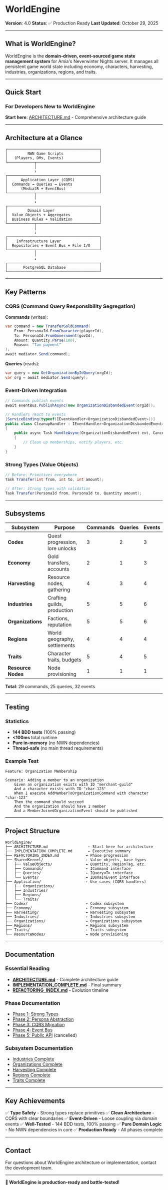 # WorldEngine

**Version**: 4.0
**Status**: ✅ Production Ready
**Last Updated**: October 29, 2025

---

## What is WorldEngine?

WorldEngine is the **domain-driven, event-sourced game state management system** for Amia's Neverwinter Nights server. It manages all persistent game world state including economy, characters, harvesting, industries, organizations, regions, and traits.

---

## Quick Start

### For Developers New to WorldEngine

**Start here**: [ARCHITECTURE.md](ARCHITECTURE.md) - Comprehensive architecture guide

---

## Architecture at a Glance

```
┌─────────────────────────────────────────┐
│         NWN Game Scripts                │
│   (Players, DMs, Events)                │
└────────────┬────────────────────────────┘
             │
             ↓
┌─────────────────────────────────────────┐
│      Application Layer (CQRS)           │
│  Commands → Queries → Events            │
│      (MediatR + EventBus)               │
└────────────┬────────────────────────────┘
             │
             ↓
┌─────────────────────────────────────────┐
│         Domain Layer                    │
│  Value Objects + Aggregates             │
│  Business Rules + Validation            │
└────────────┬────────────────────────────┘
             │
             ↓
┌─────────────────────────────────────────┐
│    Infrastructure Layer                 │
│  Repositories + Event Bus + File I/O    │
└────────────┬────────────────────────────┘
             │
             ↓
┌─────────────────────────────────────────┐
│       PostgreSQL Database               │
└─────────────────────────────────────────┘
```

---

## Key Patterns

### CQRS (Command Query Responsibility Segregation)

**Commands** (writes):
```csharp
var command = new TransferGoldCommand(
    From: PersonaId.FromCharacter(playerId),
    To: PersonaId.FromGovernment(govId),
    Amount: Quantity.Parse(100),
    Reason: "Tax payment"
);
await mediator.Send(command);
```

**Queries** (reads):
```csharp
var query = new GetOrganizationByIdQuery(orgId);
var org = await mediator.Send(query);
```

### Event-Driven Integration

```csharp
// Commands publish events
await eventBus.PublishAsync(new OrganizationDisbandedEvent(orgId));

// Handlers react to events
[ServiceBinding(typeof(IEventHandler<OrganizationDisbandedEvent>))]
public class CleanupHandler : IEventHandler<OrganizationDisbandedEvent>
{
    public async Task HandleAsync(OrganizationDisbandedEvent evt, CancellationToken ct)
    {
        // Clean up memberships, notify players, etc.
    }
}
```

### Strong Types (Value Objects)

```csharp
// Before: Primitives everywhere
Task Transfer(int from, int to, int amount);

// After: Strong types with validation
Task Transfer(PersonaId from, PersonaId to, Quantity amount);
```

---

## Subsystems

| Subsystem | Purpose | Commands | Queries | Events |
|-----------|---------|----------|---------|--------|
| **Codex** | Quest progression, lore unlocks | 3 | 2 | 3 |
| **Economy** | Gold transfers, accounts | 2 | 1 | 3 |
| **Harvesting** | Resource nodes, gathering | 4 | 3 | 4 |
| **Industries** | Crafting guilds, production | 5 | 5 | 6 |
| **Organizations** | Factions, reputation | 5 | 5 | 6 |
| **Regions** | World geography, settlements | 4 | 4 | 4 |
| **Traits** | Character traits, budgets | 5 | 4 | 5 |
| **Resource Nodes** | Node provisioning | 1 | 1 | 1 |

**Total**: 29 commands, 25 queries, 32 events

---

## Testing

### Statistics
- **144 BDD tests** (100% passing)
- **<100ms** total runtime
- **Pure in-memory** (no NWN dependencies)
- **Thread-safe** (no main thread requirements)

### Example Test
```gherkin
Feature: Organization Membership

Scenario: Adding a member to an organization
    Given an organization exists with ID "merchant-guild"
    And a character exists with ID "char-123"
    When I execute AddMemberToOrganizationCommand with character "char-123"
    Then the command should succeed
    And the organization should have 1 member
    And a MemberJoinedOrganizationEvent should be published
```

---

## Project Structure

```
WorldEngine/
├── ARCHITECTURE.md                  ← Start here for architecture
├── IMPLEMENTATION_COMPLETE.md       ← Executive summary
├── REFACTORING_INDEX.md            ← Phase progression
├── SharedKernel/                   ← Value objects, base types
│   ├── ValueObjects/               ← Quantity, RegionTag, etc.
│   ├── Commands/                   ← ICommand interface
│   ├── Queries/                    ← IQuery<T> interface
│   └── Events/                     ← IDomainEvent interface
├── Application/                    ← Use cases (CQRS handlers)
│   ├── Organizations/
│   ├── Industries/
│   ├── Regions/
│   └── Traits/
├── Codex/                          ← Codex subsystem
├── Economy/                        ← Economy subsystem
├── Harvesting/                     ← Harvesting subsystem
├── Industries/                     ← Industries subsystem
├── Organizations/                  ← Organizations subsystem
├── Regions/                        ← Regions subsystem
├── Traits/                         ← Traits subsystem
└── ResourceNodes/                  ← Node provisioning
```

---

## Documentation

### Essential Reading
- **[ARCHITECTURE.md](ARCHITECTURE.md)** - Complete architecture guide
- **[IMPLEMENTATION_COMPLETE.md](IMPLEMENTATION_COMPLETE.md)** - Final summary
- **[REFACTORING_INDEX.md](REFACTORING_INDEX.md)** - Evolution timeline

### Phase Documentation
- [Phase 1: Strong Types](PHASE1_STRONG_TYPES.md)
- [Phase 2: Persona Abstraction](PHASE2_PERSONA_ABSTRACTION.md)
- [Phase 3: CQRS Migration](PHASE3_4_COMPLETE.md)
- [Phase 4: Event Bus](PHASE4_EVENT_BUS.md)
- [Phase 5: Public API](PHASE5_PUBLIC_API.md) (cancelled)

### Subsystem Documentation
- [Industries Complete](PHASE3_4_INDUSTRIES_COMPLETE.md)
- [Organizations Complete](PHASE3_4_ORGANIZATIONS_CQRS_COMPLETE.md)
- [Harvesting Complete](HARVESTING_SESSION_COMPLETE.md)
- [Regions Complete](Regions/REGIONS_CQRS_COMPLETE.md)
- [Traits Complete](Traits/TRAITS_CQRS_COMPLETE.md)

---

## Key Achievements

✅ **Type Safety** - Strong types replace primitives
✅ **Clean Architecture** - CQRS with clear boundaries
✅ **Event-Driven** - Loose coupling via domain events
✅ **Well-Tested** - 144 BDD tests, 100% passing
✅ **Pure Domain Logic** - No NWN dependencies in core
✅ **Production Ready** - All phases complete

---

## Contact

For questions about WorldEngine architecture or implementation, contact the development team.

---

**🎉 WorldEngine is production-ready and battle-tested!**

